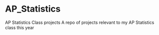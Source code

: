# AP_Statistics
AP Statistics Class projects
A repo of projects relevant to my AP Statistics class this year
